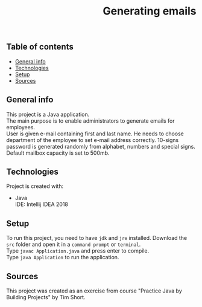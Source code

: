 <h1 align="right">Generating emails</h1><br>

## Table of contents
* [General info](#general-info)
* [Technologies](#technologies)
* [Setup](#setup)
* [Sources](#sources)

## General info
This project is a Java application.  
The main purpose is to enable administrators to generate emails for employees.  
User is given e-mail containing first and last name. He needs to choose department of the employee to set e-mail address correctly. 10-signs password is generated randomly from alphabet, numbers and special signs. Default mailbox capacity is set to 500mb.     

## Technologies
Project is created with:
* Java  
IDE: Intellij IDEA 2018

## Setup
To run this project, you need to have `jdk` and `jre` installed.
Download the `src` folder and open it in a `command prompt` or `terminal`.  
Type `javac Application.java` and press enter to compile.  
Type `java Application` to run the application.  

## Sources
This project was created as an exercise from course "Practice Java by Building Projects" by Tim Short.

